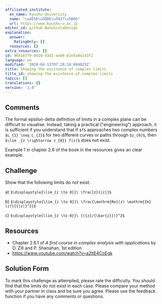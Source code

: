 ```yaml
---
affiliated_institute:
  en_name: Kyushu University
  name: "\u4E5D\u5DDE\u5927\u5B66"
  url: https://www.kyushu-u.ac.jp
editor_id: github.NanoScaleDesign
explanation:
  answer:
    RatingOnly: []
  resources: {}
extra_resources: {}
id: 96416f79-8418-43d2-aeb6-b1e5a4a143f2
language: en
modified: '2020-04-13T07:20:18.684025Z'
title: Showing the existence of complex limits
title_id: showing-the-existence-of-complex-limits
topics: []
translations: {}
version: '1.0'
---
```


## Comments

The formal epsilon-delta definition of limits in a complex plane can be difficult to visualise. Instead, taking a practical ("engineering") approach, it is sufficient if you understand that if `$f$` approaches two complex numbers `$L_{1} \neq L_{2}$` for two different curves or paths through `$z_{0}$`, then `$\lim _{z \rightarrow z_{0}} f(z)$` does not exist.

Example 1 in chapter 2.6 of the book in the resources gives an clear example.

## Challenge
Show that the following limits do *not* exist.

a) `$\displaystyle{\lim_{z \to 0}}\ \frac{z}{|z|}$` 
    
b) `$\displaystyle{\lim_{z \to 0}}\ \frac{\mathrm{Re}(z) \mathrm{Im}(z)}{{|z|}^2}$` 
    
c) `$\displaystyle{\lim_{z \to 0}}\ {({z}/{\bar{z}})}^2$` 


## Resources
- Chapter 2.6.1 of *A first course in complex analysis with applications* by D. Zill and P. Shanahan, 1st edition
- https://www.youtube.com/watch?v=a2ltE4CoEgk


## Solution Form
To mark this challenge as attempted, please rate the difficulty.
You should find that the limits do not exist in each case.
Please compare your method with your partner in class and be sure you agree.
Please use the feedback function if you have any comments or questions.
